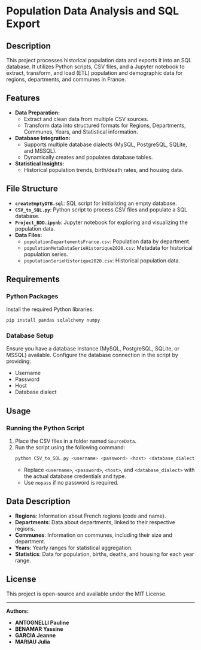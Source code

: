 # Population Data Analysis and SQL Export

## Description
This project processes historical population data and exports it into an SQL database. It utilizes Python scripts, CSV files, and a Jupyter notebook to extract, transform, and load (ETL) population and demographic data for regions, departments, and communes in France.

## Features
- **Data Preparation:**
  - Extract and clean data from multiple CSV sources.
  - Transform data into structured formats for Regions, Departments, Communes, Years, and Statistical information.
- **Database Integration:**
  - Supports multiple database dialects (MySQL, PostgreSQL, SQLite, and MSSQL).
  - Dynamically creates and populates database tables.
- **Statistical Insights:**
  - Historical population trends, birth/death rates, and housing data.

## File Structure
- **`createEmptyDTB.sql`**: SQL script for initializing an empty database.
- **`CSV_to_SQL.py`**: Python script to process CSV files and populate a SQL database.
- **`Project_BDD.ipynb`**: Jupyter notebook for exploring and visualizing the population data.
- **Data Files:**
  - `populationDepartementsFrance.csv`: Population data by department.
  - `populationMetaDataSerieHistorique2020.csv`: Metadata for historical population series.
  - `populationSerieHistorique2020.csv`: Historical population data.

## Requirements
### Python Packages
Install the required Python libraries:
```bash
pip install pandas sqlalchemy numpy
```

### Database Setup
Ensure you have a database instance (MySQL, PostgreSQL, SQLite, or MSSQL) available. Configure the database connection in the script by providing:
- Username
- Password
- Host
- Database dialect

## Usage
### Running the Python Script
1. Place the CSV files in a folder named `SourceData`.
2. Run the script using the following command:
   ```bash
   python CSV_to_SQL.py <username> <password> <host> <database_dialect>
   ```
   - Replace `<username>`, `<password>`, `<host>`, and `<database_dialect>` with the actual database credentials and type.
   - Use `nopass` if no password is required.

## Data Description
- **Regions**: Information about French regions (code and name).
- **Departments**: Data about departments, linked to their respective regions.
- **Communes**: Information on communes, including their size and department.
- **Years**: Yearly ranges for statistical aggregation.
- **Statistics**: Data for population, births, deaths, and housing for each year range.

## License
This project is open-source and available under the MIT License.

---
**Authors:**
- **ANTOGNELLI Pauline**
- **BENAMAR Yassine**
- **GARCIA Jeanne**
- **MARIAU Julia**

